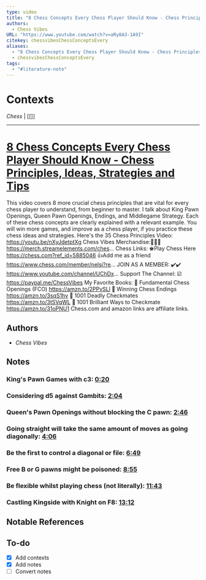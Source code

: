 ```yaml
---
type: video
title: "8 Chess Concepts Every Chess Player Should Know - Chess Principles, Ideas, Strategies and Tips"
authors:
  - Chess Vibes
URL: "https://www.youtube.com/watch?v=aRy8A3-1A9I"
citekey: chessvibesChessConceptsEvery
aliases:
  - "8 Chess Concepts Every Chess Player Should Know - Chess Principles, Ideas, Strategies and Tips"
  - chessvibesChessConceptsEvery
tags:
  - "#literature-note"
---
```


# Contexts

*Chess* | \[\[\]\]

---

# [8 Chess Concepts Every Chess Player Should Know - Chess Principles, Ideas, Strategies and Tips](zotero://select/items/@chessvibesChessConceptsEvery)

This video covers 8 more crucial chess principles that are vital for every chess player to understand, from beginner to master. I talk about King Pawn Openings, Queen Pawn Openings, Endings, and Middlegame Strategy. Each of these chess concepts are clearly explained with a relevant example. You will win more games, and improve as a chess player, if you practice these chess ideas and strategies. Here's the 35 Chess Principles Video: https://youtu.be/nXyJdetptXg Chess Vibes Merchandise:👕👕👕 https://merch.streamelements.com/ches... Chess Links: ♚Play Chess Here https://chess.com?ref_id=5885046 👍Add me as a friend https://www.chess.com/member/nelsi?re... JOIN AS A MEMBER: ✔️✔️ https://www.youtube.com/channel/UChDx... Support The Channel: ☑️ https://paypal.me/ChessVibes My Favorite Books: 📗 Fundamental Chess Openings (FCO) https://amzn.to/2PPvSLl 📘 Winning Chess Endings https://amzn.to/3sqS1hy 📙 1001 Deadly Checkmates https://amzn.to/3tSVqWL 📒 1001 Brilliant Ways to Checkmate https://amzn.to/31oPNU1 Chess.com and amazon links are affiliate links.

## Authors

* *Chess Vibes*

## Notes

### King's Pawn Games with c3: [0:20](https://www.youtube.com/watch?v=aRy8A3-1A9I&t=20s)

### Considering d5 against Gambits: [2:04](https://www.youtube.com/watch?v=aRy8A3-1A9I&t=124s)

### Queen's Pawn Openings without blocking the C pawn: [2:46](https://www.youtube.com/watch?v=aRy8A3-1A9I&t=166s)

### Going straight will take the same amount of moves as going diagonally: [4:06](https://www.youtube.com/watch?v=aRy8A3-1A9I&t=246s)

### Be the first to control a diagonal or file: [6:49](https://www.youtube.com/watch?v=aRy8A3-1A9I&t=409s)

### Free B or G pawns might be poisoned: [8:55](https://www.youtube.com/watch?v=aRy8A3-1A9I&t=535s)

### Be flexible whilst playing chess (not literally): [11:43](https://www.youtube.com/watch?v=aRy8A3-1A9I&t=703s)

### Castling Kingside with Knight on F8: [13:12](https://www.youtube.com/watch?v=aRy8A3-1A9I&t=792s)

## Notable References

## To-do

* [x] Add contexts
* [x] Add notes
* [ ] Convert notes

